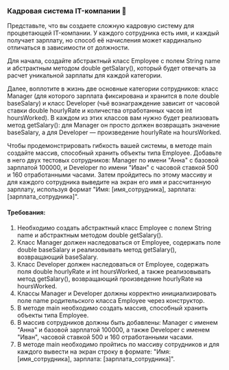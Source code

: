 
### Кадровая система IT-компании 💼

Представьте, что вы создаете сложную кадровую систему для процветающей IT-компании. У каждого сотрудника есть имя, и каждый получает зарплату, но способ её начисления может кардинально отличаться в зависимости от должности.

Для начала, создайте абстрактный класс Employee с полем String name и абстрактным методом double getSalary(), который будет отвечать за расчет уникальной зарплаты для каждой категории.

Далее, воплотите в жизнь две основные категории сотрудников: класс Manager (для которого зарплата фиксирована и хранится в поле double baseSalary) и класс Developer (чьё вознаграждение зависит от часовой ставки double hourlyRate и количества отработанных часов int hoursWorked). В каждом из этих классов вам нужно будет реализовать метод getSalary(): для Manager он просто должен возвращать значение baseSalary, а для Developer — произведение hourlyRate на hoursWorked.

Чтобы продемонстрировать гибкость вашей системы, в методе main создайте массив, способный хранить объекты типа Employee. Добавьте в него двух тестовых сотрудников: Manager по имени "Анна" с базовой зарплатой 100000, и Developer по имени "Иван" с часовой ставкой 500 и 160 отработанными часами. Затем пройдитесь по этому массиву и для каждого сотрудника выведите на экран его имя и рассчитанную зарплату, используя формат "Имя: [имя_сотрудника], зарплата: [зарплата_сотрудника]".

#### Требования:
1. Необходимо создать абстрактный класс Employee с полем String name и абстрактным методом double getSalary().
2. Класс Manager должен наследоваться от Employee, содержать поле double baseSalary и реализовывать метод getSalary(), возвращающий baseSalary.
3. Класс Developer должен наследоваться от Employee, содержать поля double hourlyRate и int hoursWorked, а также реализовывать метод getSalary(), возвращающий произведение hourlyRate на hoursWorked.
4. Классы Manager и Developer должны корректно инициализировать поле name родительского класса Employee через конструктор.
5. В методе main необходимо создать массив, способный хранить объекты типа Employee.
6. В массив сотрудников должны быть добавлены: Manager с именем "Анна" и базовой зарплатой 100000, а также Developer с именем "Иван", часовой ставкой 500 и 160 отработанными часами.
7. В методе main необходимо пройтись по массиву сотрудников и для каждого вывести на экран строку в формате: "Имя: [имя_сотрудника], зарплата: [зарплата_сотрудника]".
